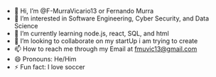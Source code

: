 - 👋 Hi, I’m @F-MurraVicario13 or Fernando Murra
- 👀 I’m interested in Software Engineering, Cyber Security, and Data Science
- 🌱 I’m currently learning node.js, react, SQL, and html
- 💞️ I’m looking to collaborate on my startUp i am trying to create
- 📫 How to reach me through my Email at fmuvic13@gmail.com
- 😄 Pronouns: He/Him
- ⚡ Fun fact: I love soccer

<!---
F-MurraVicario13/F-MurraVicario13 is a ✨ special ✨ repository because its `README.md` (this file) appears on your GitHub profile.
You can click the Preview link to take a look at your changes.
--->
